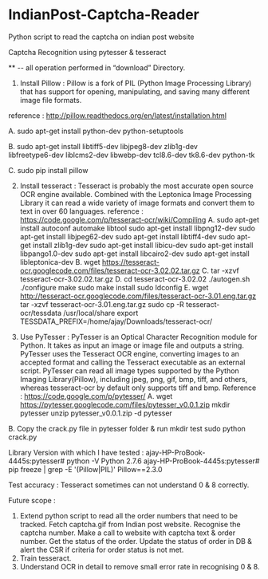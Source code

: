 # IndianPost-Captcha-Reader
Python script to read the captcha on indian post website

Captcha Recognition using pytesser & tesseract

** -- all operation performed in “download” Directory.

1. Install Pillow :
Pillow is a fork of PIL (Python Image Processing Library) that has support for opening, manipulating, and saving many different image file formats.

reference : http://pillow.readthedocs.org/en/latest/installation.html

A. sudo apt-get install python-dev python-setuptools

B. sudo apt-get install libtiff5-dev libjpeg8-dev zlib1g-dev \
    libfreetype6-dev liblcms2-dev libwebp-dev tcl8.6-dev tk8.6-dev python-tk
    
C. sudo pip install pillow

2. Install tesseract :
Tesseract is probably the most accurate open source OCR engine available. Combined with the Leptonica Image Processing Library it can read a wide variety of image formats and convert them to text in over 60 languages.
reference : https://code.google.com/p/tesseract-ocr/wiki/Compiling
A. sudo apt-get install autoconf automake libtool
sudo apt-get install libpng12-dev
sudo apt-get install libjpeg62-dev
sudo apt-get install libtiff4-dev
sudo apt-get install zlib1g-dev
sudo apt-get install libicu-dev 
sudo apt-get install libpango1.0-dev
sudo apt-get install libcairo2-dev
sudo apt-get install libleptonica-dev
B. wget  https://tesseract-ocr.googlecode.com/files/tesseract-ocr-3.02.02.tar.gz
C. tar -xzvf tesseract-ocr-3.02.02.tar.gz
D. cd  tesseract-ocr-3.02.02
./autogen.sh
./configure
make
sudo make install
sudo ldconfig
E. wget http://tesseract-ocr.googlecode.com/files/tesseract-ocr-3.01.eng.tar.gz
tar -xzvf tesseract-ocr-3.01.eng.tar.gz
sudo cp -R  tesseract-ocr/tessdata /usr/local/share
export TESSDATA_PREFIX=/home/ajay/Downloads/tesseract-ocr/ 

3. Use PyTesser :
PyTesser is an Optical Character Recognition module for Python. It takes as input an image or image file and outputs a string. 
PyTesser uses the Tesseract OCR engine, converting images to an accepted format and calling the Tesseract executable as an external script. 
PyTesser can read all image types supported by the Python Imaging Library(Pillow), including jpeg, png, gif, bmp, tiff, and others, whereas tesseract-ocr by default only supports tiff and bmp.
Reference : https://code.google.com/p/pytesser/
A. wget https://pytesser.googlecode.com/files/pytesser_v0.0.1.zip
mkdir pytesser
unzip pytesser_v0.0.1.zip -d pytesser

B. Copy the crack.py file in pytesser folder & run
mkdir test
sudo python crack.py

Library Version with which I have tested :
ajay-HP-ProBook-4445s:pytesser# python -V
Python 2.7.6
ajay-HP-ProBook-4445s:pytesser# pip freeze | grep -E '(Pillow|PIL)'
Pillow==2.3.0

Test accuracy :
Tesseract sometimes can not understand 0 & 8 correctly.

Future scope :
1. Extend python script to read all the order numbers that need to be tracked.
    Fetch captcha.gif from Indian post website.
    Recognise the captcha number.
    Make a call to website with captcha text & order number. Get the status of the order.
    Update the status of order in DB & alert the CSR if criteria for order status is not met.
2. Train tesseract.
3. Understand OCR in detail to remove small error rate in recognising 0 & 8.
